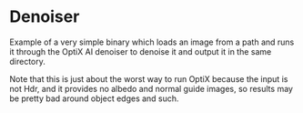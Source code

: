 # Denoiser

Example of a very simple binary which loads an image from a path and runs it through the OptiX 
AI denoiser to denoise it and output it in the same directory.

Note that this is just about the worst way to run OptiX because the input is not Hdr, and it provides
no albedo and normal guide images, so results may be pretty bad around object edges and such.
